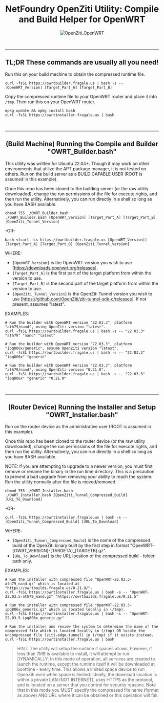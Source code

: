 <p><center>
    <h1><b>NetFoundry OpenZiti Utility: Compile and Build Helper for OpenWRT</b></h1>

![OpenZiti_OpenWRT][PS-shield]

</center></p>

<br>

---

<p><center>
    <h2><b>TL;DR These commands are usually all you need!</b></h2>
</center></p>

<p>

Run this on your build machine to obtain the compressed runtime file.
```
curl -fsSL https://owrtbuilder.fragale.us | bash -s -- [OpenWRT_Version] [Target_Part_A] [Target_Part_B]
```

Copy the compressed runtime file to your OpenWRT router and place it into `/tmp`.  Then run this on your OpenWRT router.
```
opkg update && opkg install bash
curl -fsSL https://owrtinstaller.fragale.us | bash
```

<br>

---

<p><center>
    <h2><b>(Build Machine) Running the Compile and Builder "OWRT_Builder.bash"</b></h2>
</center></p>

This utility was written for Ubuntu 22.04+.  Though it may work on other environments that utilize the APT package manager, it is not tested on others.  Run on the build server as a BUILD CAPABLE USER (ROOT is assumed in this example).

Once this repo has been cloned to the building server (or the raw utility downloaded), change the run permissions of the file for execute rights, and then run the utility.  Alternatively, you can run directly in a shell so long as you have BASH available.
```
chmod 755 ./OWRT_Builder.bash
./OWRT_Builder.bash [OpenWRT_Version] [Target_Part_A] [Target_Part_B] [OpenZiti_Tunnel_Version]
```

-OR-

```
bash <(curl -Ls https://owrtbuilder.fragale.us [OpenWRT_Version]) [Target_Part_A] [Target_Part_B] [OpenZiti_Tunnel_Version]
```
WHERE:
* `[OpenWRT_Version]` is the OpenWRT version you wish to use [https://downloads.openwrt.org/releases].
* `[Target_Part_A]` is the first part of the target platform from within the version to use.
* `[Target_Part_B]` is the second part of the target platform from within the version to use.
* `[OpenZiti_Tunnel_Version]` is the OpenZiti Tunnel version you wish to use [https://github.com/OpenZiti/ziti-tunnel-sdk-c/releases].  If not present, assumes "latest".

EXAMPLES:
```
# Run the builder with OpenWRT version "22.03.3", platform "ath79/nand", using OpenZiti version "latest".
curl -fsSL https://owrtbuilder.fragale.us | bash -s -- "22.03.3" "ath79" "nand" "latest"
```
```
# Run the builder with OpenWRT version "22.03.3", platform "ipq806x/generic", assume OpenZiti version "latest".
curl -fsSL https://owrtbuilder.fragale.us | bash -s -- "22.03.3" "ipq806x" "generic"
```

```
# Run the builder with OpenWRT version "22.03.3", platform "ath79/nand", using OpenZiti version "0.21.0".
curl -fsSL https://owrtbuilder.fragale.us | bash -s -- "22.03.3" "ipq806x" "generic" "0.21.0"
```


<br>

---

<p><center>
    <h2><b>(Router Device) Running the Installer and Setup "OWRT_Installer.bash"</b></h2>
</center></p>

Run on the router device as the administrative user (ROOT is assumed in this example).

Once this repo has been cloned to the router device (or the raw utility downloaded), change the run permissions of the file for execute rights, and then run the utility.  Alternatively, you can run directly in a shell so long as you have BASH available.

NOTE: If you are attempting to upgrade to a newer version, you must first remove or rename the binary in the run time directory.  This is a precaution to prevent a bad upgrade from removing your ability to reach the system.  Run the utility normally after the file is moved/removed.

```
chmod 755 ./OWRT_Installer.bash
./OWRT_Installer.bash [OpenZiti_Tunnel_Compressed_Build] [URL_To_Download]
```
-OR-
```
curl -fsSL https://owrtinstaller.fragale.us | bash -s -- [OpenZiti_Tunnel_Compressed_Build] [URL_To_Download]
```
WHERE:
* `[OpenZiti_Tunnel_Compressed_Build]` is the name of the compressed build of the OpenZiti binary built by the first step in format "OpenWRT-[OWRT_VERSION]-[TARGETA]_[TARGETB].gz".
* `[URL_To_Download]` is the URL location of the compressed build - folder path only.

EXAMPLES:
```
# Run the installer with compressed file "OpenWRT-22.03.3-ath79_nand.gz" which is located at "https://owrtbuilds.fragale.us/0.21.0/".
curl -fsSL https://owrtinstaller.fragale.us | bash -s -- "OpenWRT-22.03.5-ath79_nand.gz" "https://owrtbuilds.fragale.us/0.21.5"
```
```
# Run the installer with compressed file "OpenWRT-22.03.3-ipq806x_generic.gz" which is located locally in (/tmp).
curl -fsSL https://owrtinstaller.fragale.us | bash -s -- "OpenWRT-22.03.5-ipq806x_generic.gz"
```
```
# Run the installer and review the system to determine the name of the compressed file which is located locally in (/tmp) OR locate the uncompressed file (ziti-edge-tunnel) in (/tmp) if it exists instead.
curl -fsSL https://owrtinstaller.fragale.us | bash
```

> HINT: The utility will setup the runtime if spaces allows, however, if less than 7MB is available to install, it will attempt to run DYNAMICALLY.  In this mode of operation, all services are created to launch the runtime, except the runtime itself it will be downloaded at boottime - every time.  This allows a limited space device to run OpenZiti even when space is limited.  Ideally, the download location is within a private LAN (NOT INTERNET), uses HTTPS as the protocol, and is located on a server that you control for security reasons.  Note that in this mode you MUST specify the compressed file name (format as above) AND URL where it can be obtained or this operation will fail.

[PS-shield]: https://img.shields.io/badge/Code%20Basis-Linux%20BASH-blue.svg
